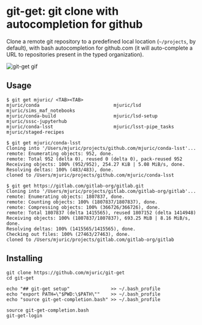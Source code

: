 # git-get: git clone with autocompletion for github

Clone a remote git repository to a predefined local location (`~/projects`,
by default), with bash autocompletion for github.com (it will auto-complete
a URL to repositories present in the typed organization).

![git-get gif](http://research.majuric.org/media/git-get.gif)

## Usage

```
$ git get mjuric/ <TAB><TAB>
mjuric/conda                           mjuric/lsd                             mjuric/sims_maf_notebooks
mjuric/conda-build                     mjuric/lsd-setup                       mjuric/sssc-jupyterhub
mjuric/conda-lsst                      mjuric/lsst-pipe_tasks                 mjuric/staged-recipes

$ git get mjuric/conda-lsst
Cloning into '/Users/mjuric/projects/github.com/mjuric/conda-lsst'...
remote: Enumerating objects: 952, done.
remote: Total 952 (delta 0), reused 0 (delta 0), pack-reused 952
Receiving objects: 100% (952/952), 254.27 KiB | 5.08 MiB/s, done.
Resolving deltas: 100% (483/483), done.
cloned to /Users/mjuric/projects/github.com/mjuric/conda-lsst

$ git get https://gitlab.com/gitlab-org/gitlab.git
Cloning into '/Users/mjuric/projects/gitlab.com/gitlab-org/gitlab'...
remote: Enumerating objects: 1807837, done.
remote: Counting objects: 100% (1807837/1807837), done.
remote: Compressing objects: 100% (366726/366726), done.
remote: Total 1807837 (delta 1415565), reused 1807152 (delta 1414948)
Receiving objects: 100% (1807837/1807837), 693.25 MiB | 8.16 MiB/s, done.
Resolving deltas: 100% (1415565/1415565), done.
Checking out files: 100% (27463/27463), done.
cloned to /Users/mjuric/projects/gitlab.com/gitlab-org/gitlab
```

## Installing

```
git clone https://github.com/mjuric/git-get
cd git-get

echo "## git-get setup"               >> ~/.bash_profile
echo "export PATH=\"$PWD:\$PATH\""    >> ~/.bash_profile
echo "source git-get-completion.bash" >> ~/.bash_profile

source git-get-completion.bash
git-get-login
```
